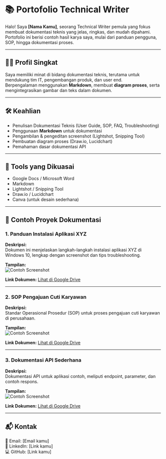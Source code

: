 # 📚 Portofolio Technical Writer

Halo! Saya **[Nama Kamu]**, seorang Technical Writer pemula yang fokus membuat dokumentasi teknis yang jelas, ringkas, dan mudah dipahami.  
Portofolio ini berisi contoh hasil karya saya, mulai dari panduan pengguna, SOP, hingga dokumentasi proses.

---

## 🧑‍💻 Profil Singkat
Saya memiliki minat di bidang dokumentasi teknis, terutama untuk mendukung tim IT, pengembangan produk, dan user end.  
Berpengalaman menggunakan **Markdown**, membuat **diagram proses**, serta mengintegrasikan gambar dan teks dalam dokumen.

---

## 🛠 Keahlian
- Penulisan Dokumentasi Teknis (User Guide, SOP, FAQ, Troubleshooting)
- Penggunaan **Markdown** untuk dokumentasi
- Pengambilan & pengeditan screenshot (Lightshot, Snipping Tool)
- Pembuatan diagram proses (Draw.io, Lucidchart)
- Pemahaman dasar dokumentasi API

---

## 🧰 Tools yang Dikuasai
- Google Docs / Microsoft Word
- Markdown
- Lightshot / Snipping Tool
- Draw.io / Lucidchart
- Canva (untuk desain sederhana)

---

## 📂 Contoh Proyek Dokumentasi

### 1. Panduan Instalasi Aplikasi XYZ
**Deskripsi:**  
Dokumen ini menjelaskan langkah-langkah instalasi aplikasi XYZ di Windows 10, lengkap dengan screenshot dan tips troubleshooting.

**Tampilan:**  
![Contoh Screenshot](https://via.placeholder.com/600x300?text=Screenshot+Contoh)

**Link Dokumen:** [Lihat di Google Drive](https://link)

---

### 2. SOP Pengajuan Cuti Karyawan
**Deskripsi:**  
Standar Operasional Prosedur (SOP) untuk proses pengajuan cuti karyawan di perusahaan.

**Tampilan:**  
![Contoh Screenshot](https://via.placeholder.com/600x300?text=Screenshot+Contoh)

**Link Dokumen:** [Lihat di Google Drive](https://link)

---

### 3. Dokumentasi API Sederhana
**Deskripsi:**  
Dokumentasi API untuk aplikasi contoh, meliputi endpoint, parameter, dan contoh respons.

**Tampilan:**  
![Contoh Screenshot](https://via.placeholder.com/600x300?text=Screenshot+Contoh)

**Link Dokumen:** [Lihat di Google Drive](https://link)

---

## 📬 Kontak
📧 Email: [Email kamu]  
🔗 LinkedIn: [Link kamu]  
💻 GitHub: [Link kamu]
